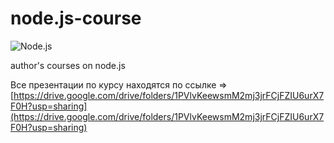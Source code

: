 # node.js-course

![Node.js](https://img.shields.io/badge/-Node.js-339933?style=flat-square&logo=Node.js&logoColor=white)

author's courses on node.js

Все презентации по курсу находятся по ссылке => [https://drive.google.com/drive/folders/1PVlvKeewsmM2mj3jrFCjFZIU6urX7F0H?usp=sharing](https://drive.google.com/drive/folders/1PVlvKeewsmM2mj3jrFCjFZIU6urX7F0H?usp=sharing)

